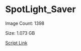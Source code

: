 # SpotLight_Saver

Image Count: 1398

Size: 1.073 GB

[Script Link](https://github.com/liuyal/Archive/blob/master/Python/Utilities/Miscellaneous/spotlight_saver.py)